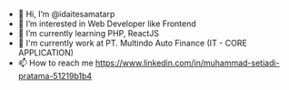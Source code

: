 - 👋 Hi, I’m @idaitesamatarp
- 👀 I’m interested in Web Developer like Frontend
- 🌱 I’m currently learning PHP, ReactJS
- :office: I'm currently work at PT. Multindo Auto Finance (IT - CORE APPLICATION)
- 📫 How to reach me https://www.linkedin.com/in/muhammad-setiadi-pratama-51219b1b4
<!--- 💞️ I’m looking to collaborate on ... --->

<!---
idaitesamatarp/idaitesamatarp is a ✨ special ✨ repository because its `README.md` (this file) appears on your GitHub profile.
You can click the Preview link to take a look at your changes.
--->
